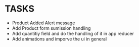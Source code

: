 # TASKS

- Product Added Alert message
- Add Product form sumission handling
- Add quantitiy field and do the handling of it in app reducer
- Add animations and imporve the ui in general